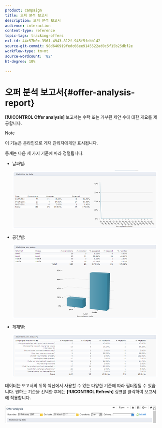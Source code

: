 ```yaml
---
product: campaign
title: 오퍼 분석 보고서
description: 오퍼 분석 보고서
audience: interaction
content-type: reference
topic-tags: tracking-offers
exl-id: 44c57b0c-3561-4943-812f-945f5fcbb142
source-git-commit: 98d646919fedc66ee9145522ad0c5f15b25dbf2e
workflow-type: tm+mt
source-wordcount: '82'
ht-degree: 10%

---
```


# 오퍼 분석 보고서{#offer-analysis-report}

**[!UICONTROL Offer analysis]** 보고서는 수락 또는 거부된 제안 수에 대한 개요를 제공합니다.

>[!NOTE]
>
>이 기능은 온라인으로 게재 관리자에게만 표시됩니다.

통계는 다음 세 가지 기준에 따라 정렬됩니다.

* 날짜별:

   ![](assets/offer_report_perdate.png)

* 공간별:

   ![](assets/offer_report_perspaces.png)

* 게재별:

   ![](assets/offer_report_perdeliveries.png)

데이터는 보고서의 위쪽 섹션에서 사용할 수 있는 다양한 기준에 따라 필터링될 수 있습니다. 원하는 기준을 선택한 후에는 **[!UICONTROL Refresh]** 링크를 클릭하여 보고서에 적용합니다.

![](assets/offer_report_criteria.png)
